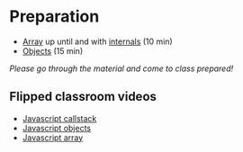 # Preparation

- [Array](http://javascript.info/array) up until and with [internals](http://javascript.info/array#internals) (10 min)
- [Objects](http://javascript.info/object) (15 min)

_Please go through the material and come to class prepared!_

## Flipped classroom videos

- [Javascript callstack](https://www.loom.com/share/d09d10ea84da45e2bddd9ffa05396ed3)
- [Javascript objects](https://www.loom.com/share/312a9ec3e2ed42beb6017f4a4167bd46)
- [Javascript array](https://www.loom.com/share/06cdd6a4a3834cb696db8dd941ea6550)
